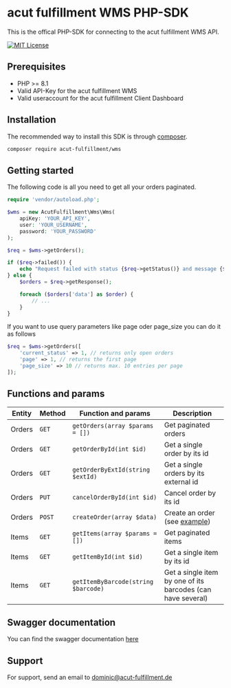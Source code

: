 # acut fulfillment WMS PHP-SDK

This is the offical PHP-SDK for connecting to the acut fulfillment WMS API.


[![MIT License](https://img.shields.io/badge/License-MIT-green.svg)](https://choosealicense.com/licenses/mit/)


## Prerequisites

- PHP >= 8.1
- Valid API-Key for the acut fulfillment WMS
- Valid useraccount for the acut fulfillment Client Dashboard

## Installation

The recommended way to install this SDK is through [composer](https://getcomposer.org/).


```bash
composer require acut-fulfillment/wms
```

## Getting started

The following code is all you need to get all your orders paginated.

```php
require 'vendor/autoload.php';

$wms = new AcutFulfillment\Wms\Wms(
    apiKey: 'YOUR_API_KEY',
    user: 'YOUR_USERNAME',
    password: 'YOUR_PASSWORD'
);

$req = $wms->getOrders();

if ($req->failed()) {
    echo "Request failed with status {$req->getStatus()} and message {$req->getMessage()}";
} else {
    $orders = $req->getResponse();

    foreach ($orders['data'] as $order) {
        // ...
    }
}
```

If you want to use query parameters like page oder page_size you can do it as follows

```php
$req = $wms->getOrders([
    'current_status' => 1, // returns only open orders
    'page' => 1, // returns the first page
    'page_size' => 10 // returns max. 10 entries per page
]);
```

## Functions and params

| Entity | Method | Function and params                 | Description                                                 |
|--------|--------|-------------------------------------|-------------------------------------------------------------|
| Orders | `GET`  | `getOrders(array $params = [])`     | Get paginated orders                                        |
 | Orders | `GET`  | `getOrderById(int $id)`             | Get a single order by its id                                |
| Orders | `GET`  | `getOrderByExtId(string $extId)`    | Get a single orders by its external id                      |
| Orders | `PUT`  | `cancelOrderById(int $id)`          | Cancel order by its id                                      |
| Orders | `POST` | `createOrder(array $data)`          | Create an order (see [example](https://api.wms.acut-services.de/swagger#/Orders/post-orders))                               |
| Items  | `GET`  | `getItems(array $params = [])`      | Get paginated items                                         |
| Items  | `GET`  | `getItemById(int $id)`              | Get a single item by its id                                 |
| Items  | `GET`  | `getItemByBarcode(string $barcode)` | Get a single item by one of its barcodes (can have several) |

## Swagger documentation

You can find the swagger documentation [here](https://api.wms.acut-services.de/swagger)

## Support

For support, send an email to dominic@acut-fulfillment.de
